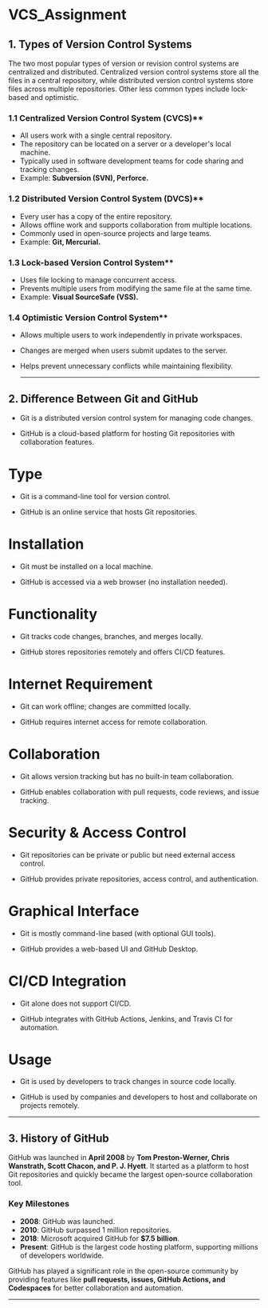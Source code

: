 # VCS_Assignment

## 1. Types of Version Control Systems
   The two most popular types of version or revision control systems are centralized and distributed. Centralized version control systems store all the files in a central repository, while distributed version control systems store files across multiple repositories. Other less common types include lock-based and optimistic.

### 1.1 Centralized Version Control System (CVCS)**
- All users work with a single central repository.
- The repository can be located on a server or a developer's local machine.
- Typically used in software development teams for code sharing and tracking changes.
- Example: **Subversion (SVN), Perforce.**

### 1.2 Distributed Version Control System (DVCS)**
- Every user has a copy of the entire repository.
- Allows offline work and supports collaboration from multiple locations.
- Commonly used in open-source projects and large teams.
- Example: **Git, Mercurial.**

### 1.3 Lock-based Version Control System**
- Uses file locking to manage concurrent access.
- Prevents multiple users from modifying the same file at the same time.
- Example: **Visual SourceSafe (VSS).**

### 1.4 Optimistic Version Control System**
- Allows multiple users to work independently in private workspaces.
- Changes are merged when users submit updates to the server.
- Helps prevent unnecessary conflicts while maintaining flexibility.

  ---

## 2. Difference Between Git and GitHub

- Git is a distributed version control system for managing code changes.
+ GitHub is a cloud-based platform for hosting Git repositories with collaboration features.

# Type
- Git is a command-line tool for version control.
+ GitHub is an online service that hosts Git repositories.

# Installation
- Git must be installed on a local machine.
+ GitHub is accessed via a web browser (no installation needed).

# Functionality
- Git tracks code changes, branches, and merges locally.
+ GitHub stores repositories remotely and offers CI/CD features.

# Internet Requirement
- Git can work offline; changes are committed locally.
+ GitHub requires internet access for remote collaboration.

# Collaboration
- Git allows version tracking but has no built-in team collaboration.
+ GitHub enables collaboration with pull requests, code reviews, and issue tracking.

# Security & Access Control
- Git repositories can be private or public but need external access control.
+ GitHub provides private repositories, access control, and authentication.

# Graphical Interface
- Git is mostly command-line based (with optional GUI tools).
+ GitHub provides a web-based UI and GitHub Desktop.

# CI/CD Integration
- Git alone does not support CI/CD.
+ GitHub integrates with GitHub Actions, Jenkins, and Travis CI for automation.

# Usage
- Git is used by developers to track changes in source code locally.
+ GitHub is used by companies and developers to host and collaborate on projects remotely.


---

## 3. History of GitHub

GitHub was launched in **April 2008** by **Tom Preston-Werner, Chris Wanstrath, Scott Chacon, and P. J. Hyett**. It started as a platform to host Git repositories and quickly became the largest open-source collaboration tool.

### **Key Milestones**
- **2008**: GitHub was launched.
- **2010**: GitHub surpassed 1 million repositories.
- **2018**: Microsoft acquired GitHub for **$7.5 billion**.
- **Present**: GitHub is the largest code hosting platform, supporting millions of developers worldwide.

GitHub has played a significant role in the open-source community by providing features like **pull requests, issues, GitHub Actions, and Codespaces** for better collaboration and automation.

 ---


